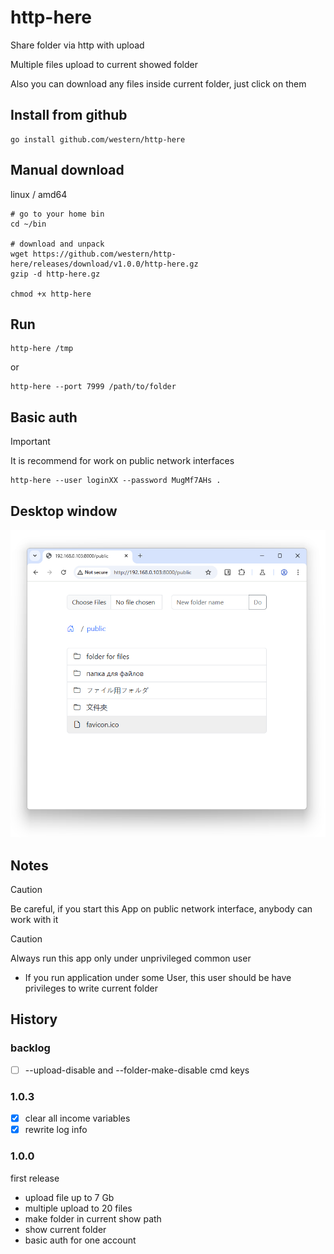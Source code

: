 # http-here

Share folder via http with upload

Multiple files upload to current showed folder

Also you can download any files inside current folder, just click on them

## Install from github
```console
go install github.com/western/http-here
```

## Manual download

linux / amd64

```console
# go to your home bin
cd ~/bin

# download and unpack
wget https://github.com/western/http-here/releases/download/v1.0.0/http-here.gz
gzip -d http-here.gz

chmod +x http-here
```

## Run
```console
http-here /tmp
```
or
```console
http-here --port 7999 /path/to/folder
```

## Basic auth

> [!IMPORTANT]  
> It is recommend for work on public network interfaces

```console
http-here --user loginXX --password MugMf7AHs .
```


## Desktop window
<p align="center">
    <img src="https://github.com/western/http-here/blob/dev/doc/screen.png?raw=true&1" />
</p>


## Notes

> [!CAUTION]
> Be careful, if you start this App on public network interface, anybody can work with it

> [!CAUTION]  
> Always run this app only under unprivileged common user

- If you run application under some User, this user should be have privileges to write current folder


## History

### backlog
- [ ] --upload-disable and --folder-make-disable cmd keys

### 1.0.3
- [x] clear all income variables
- [x] rewrite log info

### 1.0.0
first release
- upload file up to 7 Gb
- multiple upload to 20 files
- make folder in current show path
- show current folder
- basic auth for one account


